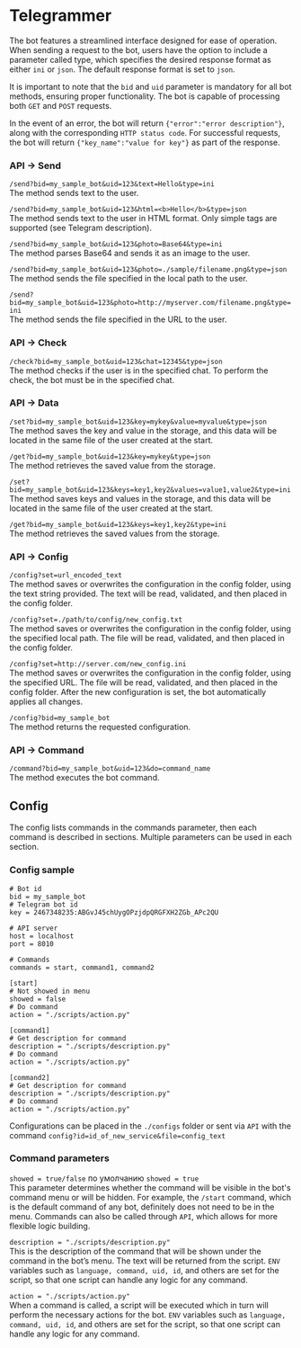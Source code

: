 # Telegrammer 

The bot features a streamlined interface designed for ease of operation. When sending a request to the bot, users have the option to include a parameter called type, which specifies the desired response format as either `ini` or `json`. The default response format is set to `json`.

It is important to note that the `bid` and `uid` parameter is mandatory for all bot methods, ensuring proper functionality. The bot is capable of processing both `GET` and `POST` requests.

In the event of an error, the bot will return `{"error":"error description"}`, along with the corresponding `HTTP status code`. For successful requests, the bot will return `{"key_name":"value for key"}` as part of the response.

### API → Send

`/send?bid=my_sample_bot&uid=123&text=Hello&type=ini`  
The method sends text to the user.

`/send?bid=my_sample_bot&uid=123&html=<b>Hello</b>&type=json`  
The method sends text to the user in HTML format. Only simple tags are supported (see Telegram description).

`/send?bid=my_sample_bot&uid=123&photo=Base64&type=ini`  
The method parses Base64 and sends it as an image to the user.

`/send?bid=my_sample_bot&uid=123&photo=./sample/filename.png&type=json`  
The method sends the file specified in the local path to the user.

`/send?bid=my_sample_bot&uid=123&photo=http://myserver.com/filename.png&type=ini`  
The method sends the file specified in the URL to the user.

### API → Check

`/check?bid=my_sample_bot&uid=123&chat=12345&type=json`  
The method checks if the user is in the specified chat. To perform the check, the bot must be in the specified chat.

### API → Data

`/set?bid=my_sample_bot&uid=123&key=mykey&value=myvalue&type=json`  
The method saves the key and value in the storage, and this data will be located in the same file of the user created at the start.

`/get?bid=my_sample_bot&uid=123&key=mykey&type=json`  
The method retrieves the saved value from the storage.

`/set?bid=my_sample_bot&uid=123&keys=key1,key2&values=value1,value2&type=ini`  
The method saves keys and values in the storage, and this data will be located in the same file of the user created at the start.

`/get?bid=my_sample_bot&uid=123&keys=key1,key2&type=ini`  
The method retrieves the saved values from the storage.

### API → Config

`/config?set=url_encoded_text`  
The method saves or overwrites the configuration in the config folder, using the text string provided. The text will be read, validated, and then placed in the config folder.

`/config?set=./path/to/config/new_config.txt`  
The method saves or overwrites the configuration in the config folder, using the specified local path. The file will be read, validated, and then placed in the config folder.

`/config?set=http://server.com/new_config.ini`  
The method saves or overwrites the configuration in the config folder, using the specified URL. The file will be read, validated, and then placed in the config folder. After the new configuration is set, the bot automatically applies all changes.

`/config?bid=my_sample_bot`  
The method returns the requested configuration.

### API → Command

`/command?bid=my_sample_bot&uid=123&do=command_name`  
The method executes the bot command.

## Config

The config lists commands in the commands parameter, then each command is described in sections. Multiple parameters can be used in each section.

### Config sample
```
# Bot id
bid = my_sample_bot
# Telegram bot id
key = 2467348235:ABGvJ45chUygOPzjdpQRGFXH2ZGb_APc2QU

# API server
host = localhost
port = 8010

# Commands
commands = start, command1, command2

[start]
# Not showed in menu
showed = false
# Do command
action = "./scripts/action.py"

[command1]
# Get description for command
description = "./scripts/description.py"
# Do command
action = "./scripts/action.py"

[command2]
# Get description for command
description = "./scripts/description.py"
# Do command
action = "./scripts/action.py"
```
Configurations can be placed in the `./configs` folder or sent via `API` with the command `config?id=id_of_new_service&file=config_text`

### Command parameters
`showed = true/false` по умолчанию `showed = true`  
This parameter determines whether the command will be visible in the bot's command menu or will be hidden. For example, the `/start` command, which is the default command of any bot, definitely does not need to be in the menu. Commands can also be called through `API`, which allows for more flexible logic building.

`description = "./scripts/description.py"`  
This is the description of the command that will be shown under the command in the bot’s menu. The text will be returned from the script. `ENV` variables such as `language, command, uid, id`, and others are set for the script, so that one script can handle any logic for any command.

`action = "./scripts/action.py"`  
When a command is called, a script will be executed which in turn will perform the necessary actions for the bot. `ENV` variables such as `language, command, uid, id`, and others are set for the script, so that one script can handle any logic for any command.